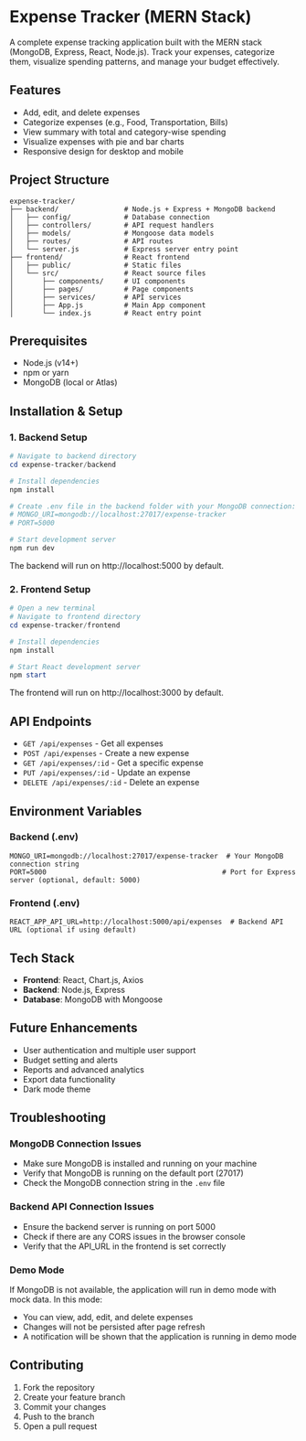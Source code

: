 # Expense Tracker (MERN Stack)

A complete expense tracking application built with the MERN stack (MongoDB, Express, React, Node.js). Track your expenses, categorize them, visualize spending patterns, and manage your budget effectively.

## Features

- Add, edit, and delete expenses
- Categorize expenses (e.g., Food, Transportation, Bills)
- View summary with total and category-wise spending
- Visualize expenses with pie and bar charts
- Responsive design for desktop and mobile

## Project Structure

```
expense-tracker/
├── backend/                # Node.js + Express + MongoDB backend
│   ├── config/             # Database connection
│   ├── controllers/        # API request handlers
│   ├── models/             # Mongoose data models
│   ├── routes/             # API routes
│   └── server.js           # Express server entry point
├── frontend/               # React frontend
│   ├── public/             # Static files
│   └── src/                # React source files
│       ├── components/     # UI components
│       ├── pages/          # Page components
│       ├── services/       # API services
│       ├── App.js          # Main App component
│       └── index.js        # React entry point
```

## Prerequisites

- Node.js (v14+)
- npm or yarn
- MongoDB (local or Atlas)

## Installation & Setup

### 1. Backend Setup

```powershell
# Navigate to backend directory
cd expense-tracker/backend

# Install dependencies
npm install

# Create .env file in the backend folder with your MongoDB connection:
# MONGO_URI=mongodb://localhost:27017/expense-tracker
# PORT=5000

# Start development server
npm run dev
```

The backend will run on http://localhost:5000 by default.

### 2. Frontend Setup

```powershell
# Open a new terminal
# Navigate to frontend directory
cd expense-tracker/frontend

# Install dependencies
npm install

# Start React development server
npm start
```

The frontend will run on http://localhost:3000 by default.

## API Endpoints

- `GET /api/expenses` - Get all expenses
- `POST /api/expenses` - Create a new expense
- `GET /api/expenses/:id` - Get a specific expense
- `PUT /api/expenses/:id` - Update an expense
- `DELETE /api/expenses/:id` - Delete an expense

## Environment Variables

### Backend (.env)

```
MONGO_URI=mongodb://localhost:27017/expense-tracker  # Your MongoDB connection string
PORT=5000                                           # Port for Express server (optional, default: 5000)
```

### Frontend (.env)

```
REACT_APP_API_URL=http://localhost:5000/api/expenses  # Backend API URL (optional if using default)
```

## Tech Stack

- **Frontend**: React, Chart.js, Axios
- **Backend**: Node.js, Express
- **Database**: MongoDB with Mongoose

## Future Enhancements

- User authentication and multiple user support
- Budget setting and alerts
- Reports and advanced analytics
- Export data functionality
- Dark mode theme

## Troubleshooting

### MongoDB Connection Issues
- Make sure MongoDB is installed and running on your machine
- Verify that MongoDB is running on the default port (27017)
- Check the MongoDB connection string in the `.env` file

### Backend API Connection Issues
- Ensure the backend server is running on port 5000
- Check if there are any CORS issues in the browser console
- Verify that the API_URL in the frontend is set correctly

### Demo Mode
If MongoDB is not available, the application will run in demo mode with mock data. In this mode:
- You can view, add, edit, and delete expenses
- Changes will not be persisted after page refresh
- A notification will be shown that the application is running in demo mode

## Contributing

1. Fork the repository
2. Create your feature branch
3. Commit your changes
4. Push to the branch
5. Open a pull request